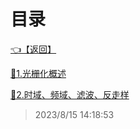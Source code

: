 # 目录  


[👈【返回】](/--目录--/计算机图形学/--目录--计算机图形学)  


[📜1.光栅化概述](/计算机图形学/光栅化渲染/1.光栅化概述)  

[📜2.时域、频域、滤波、反走样](/计算机图形学/光栅化渲染/2.时域、频域、滤波、反走样)  







> 2023/8/15 14:18:53
